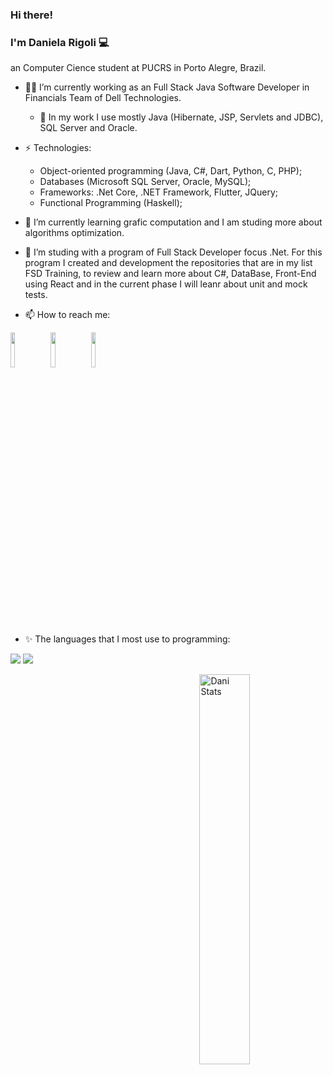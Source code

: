 ### Hi there! 
### I'm Daniela Rigoli 💻

an Computer Cience student at PUCRS in Porto Alegre, Brazil.

- 👩‍💻 I’m currently working as an Full Stack Java Software Developer in Financials Team of Dell Technologies.
  - 🔭 In my work I use mostly Java (Hibernate, JSP, Servlets and JDBC), SQL Server and Oracle.
- ⚡ Technologies:  
  - Object-oriented programming (Java, C#, Dart, Python, C, PHP);
  - Databases (Microsoft SQL Server, Oracle, MySQL);
  - Frameworks: .Net Core, .NET Framework, Flutter, JQuery;
  - Functional Programming (Haskell);
- 🌱 I’m currently learning grafic computation and I am studing more about algorithms optimization.
- 📖 I’m studing with a program of Full Stack Developer focus .Net. For this program I created and development the repositories that are in my list FSD Training, to review and learn more about C#, DataBase, Front-End using React and in the current phase I will leanr about unit and mock tests.
 
- 📫 How to reach me: 

<a href="https://www.linkedin.com/in/daniela-rigoli-304b9b190/"><img src="https://img.shields.io/badge/-LinkedIn-blue?style=flat-square&logo=Linkedin&logoColor=white&link=https://www.linkedin.com/in/daniela-rigoli-304b9b190/" border="0" width="12%" /></a>
<a href="https://www.youtube.com/channel/UCkl3brelO2fUn6pW7-wi6OA"><img src="https://img.shields.io/badge/-YouTube-ff0000?style=flat-square&labelColor=ff0000&logo=youtube&logoColor=white&link=https://www.youtube.com/channel/UCkl3brelO2fUn6pW7-wi6OA" border="0" width="12%" /></a>
<a href="https://www.hackerrank.com/daniprigoli?hr_r=1"><img src="https://cloud.githubusercontent.com/assets/5856011/6236489/fd2c2628-b6b8-11e4-9db9-05045d3438c6.png" border="0" width="12%" /></a>

- ✨ The languages that I most use to programming:

<img src="https://img.shields.io/badge/Java-ED8B00?style=for-the-badge&logo=java&logoColor=white">  <img src="https://img.shields.io/badge/C%23-239120?style=for-the-badge&logo=c-sharp&logoColor=white">

[<img align="right" src="https://github-readme-stats.vercel.app/api?username=deltarig&show_icons=true&theme=buefy" alt="Dani Stats" width="40%" /> ](https://github.com/DeltaRig)

<!--
**DeltaRig/DeltaRig** is a ✨ _special_ ✨ repository because its `README.md` (this file) appears on your GitHub profile.

Here are some ideas to get you started:
- 🔭 I’m currently working on ...
- 🌱 I’m currently learning ...
- 👯 I’m looking to collaborate on ...
- 🤔 I’m looking for help with ...
- 💬 Ask me about ...
- 📫 How to reach me: ...
- 😄 Pronouns: ...
- ⚡ Fun fact: ...
-->
